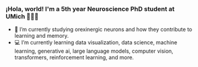 ### ¡Hola, world! I'm a 5th year Neuroscience PhD student at UMich 🦠🧪🧠

<!--
**alexisvega1/alexisvega1** is a ✨ _special_ ✨ repository because its `README.md` (this file) appears on your GitHub profile.

Here are some ideas to get you started:
-->
- 🔬 I’m currently studying orexinergic neurons and how they contribute to learning and memory. 
- 💻 I’m currently learning data visualization, data science, machine learning, generative ai, large language models, computer vision, transformers, reinforcement learning, and more.

